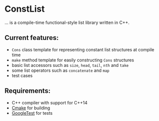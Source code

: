 # ConstList

... is a compile-time functional-style list library written in C++.

## Current features:

- `Cons` class template for representing constant list structures at compile time
- `make` method template for easily constructing `Cons` structures
- basic list accessors such as `size`, `head`, `tail`, `nth` and `take`
- some list operators such as `concatenate` and `map`
- test cases

## Requirements:

- C++ compiler with support for C++14
- [Cmake](http://www.cmake.org/) for building
- [GoogleTest](http://code.google.com/p/googletest/) for tests
